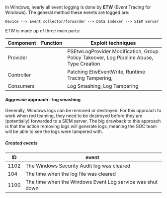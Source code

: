 
In Windows, nearly all event logging is done by **ETW** (Event Tracing for Windows).
The general method these events are logged are:
```
Device --> Event collector/forwarder --> Data Indexer --> SIEM Server
```

ETW is made up of three main parts:

| Component | Function | Exploit techniques |
| ---- | ---- | ---- |
| Provider |  | PSEtwLogProvider Modification, Group Policy Takeover, Log Pipeline Abuse, Type Creation |
| Controller |  | Patching EtwEventWrite, Runtime Tracing Tampering, |
| Consumers |  | Log Smashing, Log Tampering |



#### Aggresive approach - log smashing
Generally, Windows logs can be removed or destroyed. For this approach to work when red teaming, they need to be destroyed before they are (potentially) forwarded to a SIEM server.
The big drawback to this approach is that the action removing logs will generate logs, meaning the SOC team will be able to see the logs were tampered with.
##### Created events
| ID | event |
| ---- | ---- |
| 1102 | The Windows Security Audit log was cleared |
| 104 | The time when the log file was cleared |
| 1100 | The time when the Windows Event Log service was shut down |

